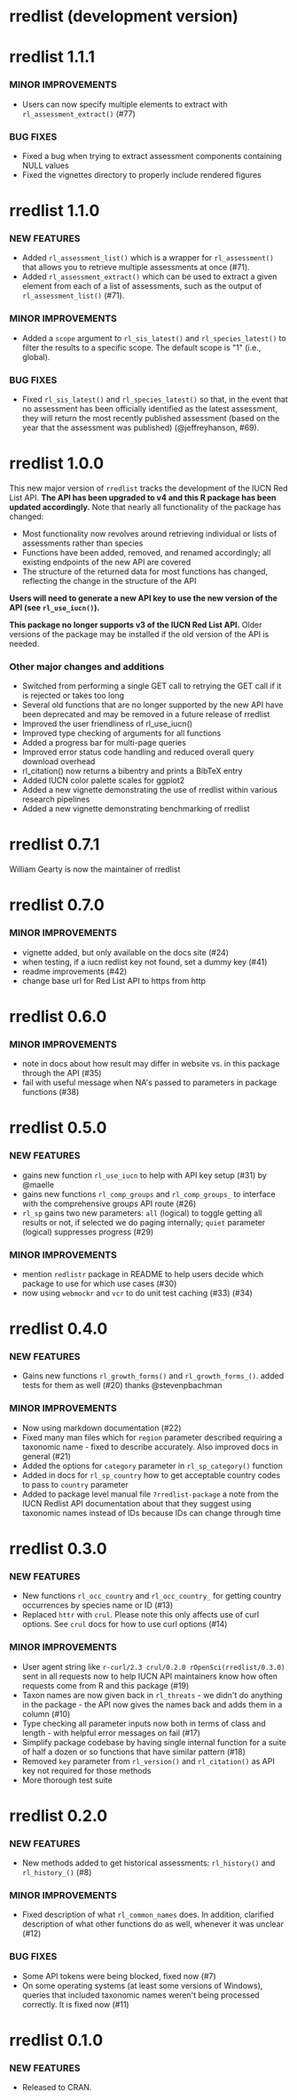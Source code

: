 # rredlist (development version)

# rredlist 1.1.1

### MINOR IMPROVEMENTS

- Users can now specify multiple elements to extract with `rl_assessment_extract()` (#77)

### BUG FIXES

- Fixed a bug when trying to extract assessment components containing NULL values
- Fixed the vignettes directory to properly include rendered figures

# rredlist 1.1.0

### NEW FEATURES

- Added `rl_assessment_list()` which is a wrapper for `rl_assessment()` that allows you to retrieve multiple assessments at once (#71).
- Added `rl_assessment_extract()` which can be used to extract a given element from each of a list of assessments, such as the output of `rl_assessment_list()` (#71).

### MINOR IMPROVEMENTS

- Added a `scope` argument to `rl_sis_latest()` and `rl_species_latest()` to filter the results to a specific scope. The default scope is "1" (i.e., global).

### BUG FIXES

- Fixed `rl_sis_latest()` and `rl_species_latest()` so that, in the event that no assessment has been officially identified as the latest assessment, they will return the most recently published assessment (based on the year that the assessment was published) (@jeffreyhanson, #69).


# rredlist 1.0.0

This new major version of `rredlist` tracks the development of the IUCN Red List API. **The API has been upgraded to v4 and this R package has been updated accordingly.** Note that nearly all functionality of the package has changed:

- Most functionality now revolves around retrieving individual or lists of assessments rather than species
- Functions have been added, removed, and renamed accordingly; all existing endpoints of the new API are covered
- The structure of the returned data for most functions has changed, reflecting the change in the structure of the API

**Users will need to generate a new API key to use the new version of the API (see `rl_use_iucn()`).**

**This package no longer supports v3 of the IUCN Red List API.** Older versions of the package may be installed if the old version of the API is needed.

### Other major changes and additions

- Switched from performing a single GET call to retrying the GET call if it is rejected or takes too long
- Several old functions that are no longer supported by the new API have been deprecated and may be removed in a future release of rredlist
- Improved the user friendliness of rl_use_iucn()
- Improved type checking of arguments for all functions
- Added a progress bar for multi-page queries
- Improved error status code handling and reduced overall query download overhead
- rl_citation() now returns a bibentry and prints a BibTeX entry
- Added IUCN color palette scales for ggplot2
- Added a new vignette demonstrating the use of rredlist within various research pipelines
- Added a new vignette demonstrating benchmarking of rredlist

# rredlist 0.7.1

William Gearty is now the maintainer of rredlist

# rredlist 0.7.0

### MINOR IMPROVEMENTS

* vignette added, but only available on the docs site (#24)
* when testing, if a iucn redlist key not found, set a dummy key (#41)
* readme improvements (#42)
* change base url for Red List API to https from http

# rredlist 0.6.0

### MINOR IMPROVEMENTS

* note in docs about how result may differ in website vs. in this package through the API  (#35)
* fail with useful message when NA's passed to parameters in package functions (#38)


# rredlist 0.5.0

### NEW FEATURES 

* gains new function `rl_use_iucn` to help with API key setup (#31) by @maelle
* gains new functions `rl_comp_groups` and `rl_comp_groups_` to interface with the comprehensive groups API route (#26)
* `rl_sp` gains two new parameters: `all` (logical) to toggle getting all results or not, if selected we do paging internally; `quiet` parameter (logical) suppresses progress (#29)

### MINOR IMPROVEMENTS

* mention `redlistr` package in README to help users decide which package to use for which use cases (#30)
* now using `webmockr` and `vcr` to do unit test caching (#33) (#34)



# rredlist 0.4.0

### NEW FEATURES

* Gains new functions `rl_growth_forms()` and `rl_growth_forms_()`. added 
tests for them as well (#20) thanks @stevenpbachman

### MINOR IMPROVEMENTS

* Now using markdown documentation (#22)
* Fixed many man files which for `region` parameter described 
requiring a taxonomic name - fixed to describe accurately. Also 
improved docs in general (#21)
* Added the options for `category` parameter in `rl_sp_category()` function 
* Added in docs for `rl_sp_country` how to get acceptable country codes to 
pass to `country` parameter
* Added to package level manual file `?rredlist-package` a note from the 
IUCN Redlist API documentation about that they suggest using taxonomic 
names instead of IDs because IDs can change through time



# rredlist 0.3.0

### NEW FEATURES

* New functions `rl_occ_country` and `rl_occ_country_` for 
getting country occurrences by species name or ID (#13)
* Replaced `httr` with `crul`. Please note this only affects use 
of curl options. See `crul` docs for how to use curl options (#14)

### MINOR IMPROVEMENTS

* User agent string like `r-curl/2.3 crul/0.2.0 rOpenSci(rredlist/0.3.0)` 
sent in all requests now to help IUCN API maintainers know 
how often requests come from R and this package (#19)
* Taxon names are now given back in `rl_threats` - we didn't do 
anything in the package - the API now gives the names back and 
adds them in a column (#10)
* Type checking all parameter inputs now both in terms of class
and length - with helpful error messages on fail (#17)
* Simplify package codebase by having single internal function for a 
suite of half a dozen or so functions that have similar pattern (#18)
* Removed `key` parameter from `rl_version()` and `rl_citation()` as
API key not required for those methods
* More thorough test suite


# rredlist 0.2.0

### NEW FEATURES

* New methods added to get historical assessments: `rl_history()`
and `rl_history_()` (#8)

### MINOR IMPROVEMENTS

* Fixed description of what `rl_common_names` does. In addition, 
clarified description of what other functions do as well, whenever
it was unclear (#12)

### BUG FIXES

* Some API tokens were being blocked, fixed now (#7)
* On some operating systems (at least some versions of Windows), queries 
that included taxonomic names weren't being processed correctly. It 
is fixed now (#11)


# rredlist 0.1.0

### NEW FEATURES

* Released to CRAN.
